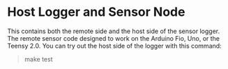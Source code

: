Host Logger and Sensor Node
===========

This contains both the remote side and the host side of the sensor logger.  The remote sensor code designed to work on the Arduino Fio, Uno, or the Teensy 2.0.
You can try out the host side of the logger with this command:

> make test
